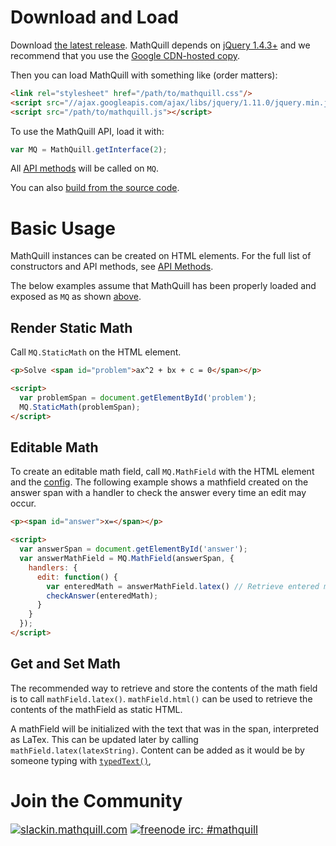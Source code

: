 # Download and Load

Download [the latest release](https://github.com/mathquill/mathquill/releases/latest).
MathQuill depends on [jQuery 1.4.3+](http://jquery.com) and we recommend that you use the [Google CDN-hosted copy](http://code.google.com/apis/libraries/devguide.html#jquery).

Then you can load MathQuill with something like (order matters):
```html
<link rel="stylesheet" href="/path/to/mathquill.css"/>
<script src="//ajax.googleapis.com/ajax/libs/jquery/1.11.0/jquery.min.js"></script>
<script src="/path/to/mathquill.js"></script>
```

To use the MathQuill API, load it with:
```javascript
var MQ = MathQuill.getInterface(2);
```

All [API methods](http://mathquill.readthedocs.org/en/latest/Api_Methods/) will be called on `MQ`.

You can also [build from the source code](http://mathquill.readthedocs.org/en/latest/Contributing/#building-and-testing).

# Basic Usage

MathQuill instances can be created on HTML elements. For the full list of constructors and API methods, see [API Methods](http://mathquill.readthedocs.org/en/latest/Api_Methods).

The below examples assume that MathQuill has been properly loaded and exposed as `MQ` as shown [above](http://mathquill.readthedocs.org/en/latest/Getting_Started/#download-and-load).

## Render Static Math

Call `MQ.StaticMath` on the HTML element.
```html
<p>Solve <span id="problem">ax^2 + bx + c = 0</span></p>

<script>
  var problemSpan = document.getElementById('problem');
  MQ.StaticMath(problemSpan);
</script>
```

## Editable Math

To create an editable math field, call `MQ.MathField` with the HTML element and the [config](http://mathquill.readthedocs.org/en/latest/Config/). The following example shows a mathfield created on the answer span with a handler to check the answer every time an edit may occur.
```html
<p><span id="answer">x=</span></p>

<script>
  var answerSpan = document.getElementById('answer');
  var answerMathField = MQ.MathField(answerSpan, {
    handlers: {
      edit: function() {
        var enteredMath = answerMathField.latex() // Retrieve entered math in LaTeX format
        checkAnswer(enteredMath);
      }
    }
  });
</script>
```

## Get and Set Math

The recommended way to retrieve and store the contents of the math field is to call `mathField.latex()`. `mathField.html()` can be used to retrieve the contents of the mathField as static HTML.

A mathField will be initialized with the text that was in the span, interpreted as LaTex. This can be updated later by calling `mathField.latex(latexString)`. Content can be added as it would be by someone typing with [`typedText()`](http://mathquill.readthedocs.org/en/latest/Api_Methods/#typedtexttext), 

# Join the Community

<big>[<img alt="slackin.mathquill.com" src="http://slackin.mathquill.com/badge.svg" align="top">](http://slackin.mathquill.com)
[<img alt="freenode irc: #mathquill" src="https://img.shields.io/badge/%20freenode%20irc%20-%20%23mathquill%20-brightgreen.svg" align="top">](http://webchat.freenode.net/?channels=mathquill)</big>
